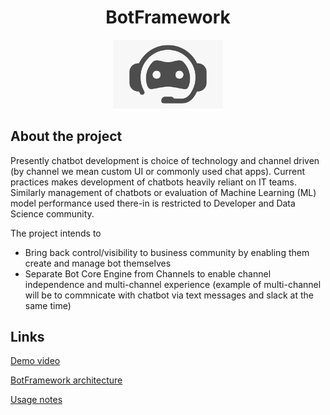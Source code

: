<h1 align="center">BotFramework</h1>
<p align="center">
<img src="./documentation/images/bot.png" width="35%">
</p>

## About the project
Presently chatbot development is choice of technology and channel driven (by channel we mean custom UI or commonly used chat apps). Current practices makes development of chatbots heavily reliant on IT teams. Similarly management of chatbots or evaluation of Machine Learning (ML) model performance used there-in is restricted to Developer and Data Science community.

The project intends to 
 * Bring back control/visibility to business community by enabling them create and manage bot themselves
 * Separate Bot Core Engine from Channels to enable channel independence and multi-channel experience (example of multi-channel will be to commnicate with chatbot via text messages and slack at the same time)

## Links
[Demo video](https://www.youtube.com/watch?v=X1D0ceIVELw)

[BotFramework architecture](./documentation/architecture.md)

[Usage notes](./documentation/usage.md)